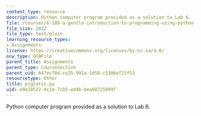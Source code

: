 ```yaml
---
content_type: resource
description: Python computer program provided as a solution to Lab 6.
file: /courses/6-189-a-gentle-introduction-to-programming-using-python-january-iap-2008/e9e285224c2e7cb5ed4bbea90725099f_piglatin.py
file_size: 2022
file_type: text/plain
learning_resource_types:
- Assignments
license: https://creativecommons.org/licenses/by-nc-sa/4.0/
ocw_type: OCWFile
parent_title: Assignments
parent_type: CourseSection
parent_uid: 647ec78d-ce25-991a-1d58-c5306ef23f53
resourcetype: Other
title: piglatin.py
uid: e9e28522-4c2e-7cb5-ed4b-bea90725099f
---
```

Python computer program provided as a solution to Lab 6.